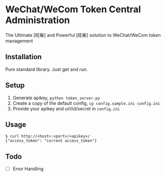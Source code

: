 # WeChat/WeCom Token Central Administration

The Ultimate [旺柴] and Powerful [旺柴] solution to WeChat/WeCom token management 

## Installation

Pure standard library. Just get and run.

## Setup

1. Generate apikey, `python token_server.py`
2. Create a copy of the default config,  `cp config.sample.ini config.ini`
3. Provide your apikey and url/id/secret in `config.ini`

## Usage

```shell
$ curl http://<host>:<port>/<apikey>/
{"access_token": "current access_token"}
```

## Todo

- [ ] Error Handling
